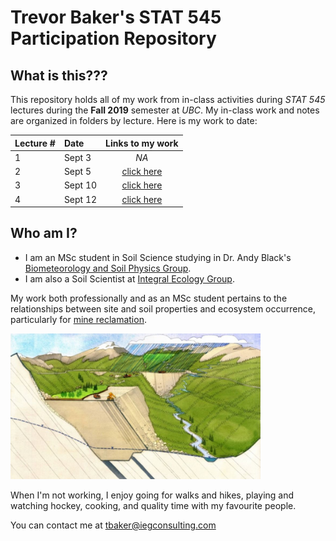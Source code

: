 # Trevor Baker's STAT 545 Participation Repository

## What is this???
This repository holds all of my work from in-class activities during _STAT 545_ lectures during the __Fall 2019__ semester at _UBC_. My in-class work and notes are organized in folders by lecture. Here is my work to date:

| Lecture # |   Date   | Links to my work |
|-----------|:---------|:----------------:|
|     1     | Sept 3   | _NA_             |
|     2     | Sept 5   | [click here][1]  |
|     3     | Sept 10  | [click here][2]  |
|     4     | Sept 12  | [click here][3]  |

[1]: <https://github.com/trevor-baker/STAT545-participation/tree/master/Lecture%2002%20-%20Sep%205>
[2]: <https://github.com/trevor-baker/STAT545-participation/tree/master/Lecture%2003%20-%20Sep%2010>
[3]: <https://github.com/trevor-baker/STAT545-participation/tree/master/Lecture%2004%20-%20Sep%2012>


## Who am I?

- I am an MSc student in Soil Science studying in Dr. Andy Black's [Biometeorology and Soil Physics Group](https://biomet.landfood.ubc.ca "My research group"). 
- I am also a Soil Scientist at [Integral Ecology Group](https://www.integralecologygroup.com/ "My company"). 

My work both professionally and as an MSc student pertains to the relationships between site and soil properties and ecosystem occurrence, particularly for [mine reclamation](https://www.integralecologygroup.com/projects/predicting-ecosystem-occurrence-for-mine-reclamation "My work").

<img src="https://github.com/trevor-baker/STAT545-participation/blob/master/Assignment_1/Ecohydrology-and-mine-affected-landscapes.jfif" alt="Surface water balances in mine reclamation" width="400">

When I'm not working, I enjoy going for walks and hikes, playing and watching hockey, cooking, and quality time with my favourite people.

You can contact me at <tbaker@iegconsulting.com>







